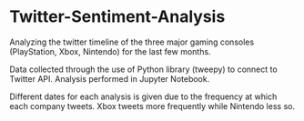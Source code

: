 # Twitter-Sentiment-Analysis

Analyzing the twitter timeline of the three major gaming consoles (PlayStation, Xbox, Nintendo) for the last few months.

Data collected through the use of Python library (tweepy) to connect to Twitter API.
Analysis performed in Jupyter Notebook.

Different dates for each analysis is given due to the frequency at which each company tweets.  Xbox tweets more frequently while Nintendo less so.
